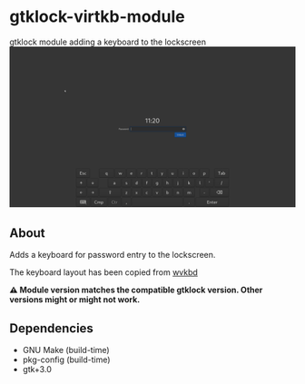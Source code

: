 # gtklock-virtkb-module
gtklock module adding a keyboard to the lockscreen
![screenshot](./screenshot.png)

## About
Adds a keyboard for password entry to the lockscreen.

The keyboard layout has been copied from [wvkbd](https://github.com/jjsullivan5196/wvkbd)

__⚠️ Module version matches the compatible gtklock version. Other versions might or might not work.__
## Dependencies
- GNU Make (build-time)
- pkg-config (build-time)
- gtk+3.0
